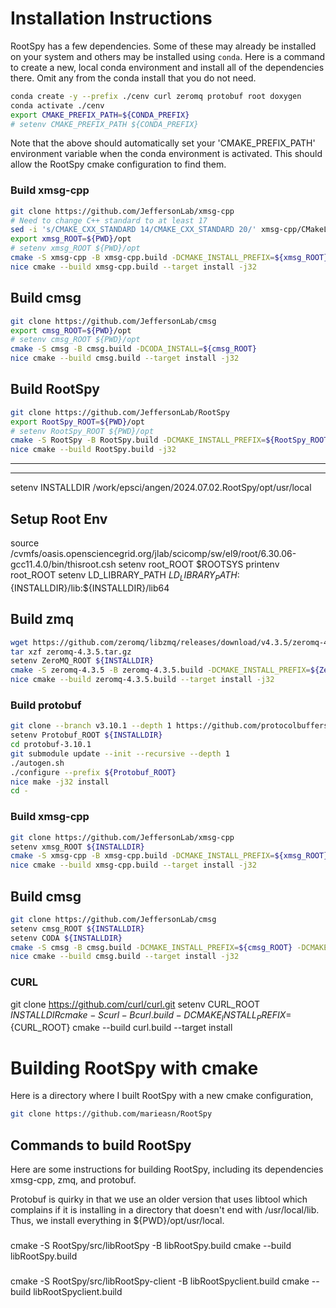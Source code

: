 

# Installation Instructions

RootSpy has a few dependencies. Some of these may already be installed on your system and others may be installed using `conda`. Here is a command to create a new, local conda environment and install all of the dependencies there. Omit any from the conda install that you do not need. 

~~~bash
conda create -y --prefix ./cenv curl zeromq protobuf root doxygen
conda activate ./cenv
export CMAKE_PREFIX_PATH=${CONDA_PREFIX}
# setenv CMAKE_PREFIX_PATH ${CONDA_PREFIX}
~~~

Note that the above should automatically set your 'CMAKE_PREFIX_PATH' environment variable when the conda environment is activated. This should allow the RootSpy cmake configuration to find them. 

### Build xmsg-cpp
~~~bash
git clone https://github.com/JeffersonLab/xmsg-cpp
# Need to change C++ standard to at least 17
sed -i 's/CMAKE_CXX_STANDARD 14/CMAKE_CXX_STANDARD 20/' xmsg-cpp/CMakeLists.txt
export xmsg_ROOT=${PWD}/opt
# setenv xmsg_ROOT ${PWD}/opt
cmake -S xmsg-cpp -B xmsg-cpp.build -DCMAKE_INSTALL_PREFIX=${xmsg_ROOT} -DXMSG_BUILD_TESTS=
nice cmake --build xmsg-cpp.build --target install -j32
~~~

## Build cmsg
~~~bash
git clone https://github.com/JeffersonLab/cmsg
export cmsg_ROOT=${PWD}/opt
# setenv cmsg_ROOT ${PWD}/opt
cmake -S cmsg -B cmsg.build -DCODA_INSTALL=${cmsg_ROOT}
nice cmake --build cmsg.build --target install -j32
~~~

## Build RootSpy
~~~bash
git clone https://github.com/JeffersonLab/RootSpy
export RootSpy_ROOT=${PWD}/opt 
# setenv RootSpy_ROOT ${PWD}/opt 
cmake -S RootSpy -B RootSpy.build -DCMAKE_INSTALL_PREFIX=${RootSpy_ROOT}
nice cmake --build RootSpy.build -j32
~~~

<hr>
<hr>

setenv INSTALLDIR /work/epsci/angen/2024.07.02.RootSpy/opt/usr/local

## Setup Root Env

source /cvmfs/oasis.opensciencegrid.org/jlab/scicomp/sw/el9/root/6.30.06-gcc11.4.0/bin/thisroot.csh 
setenv root_ROOT $ROOTSYS
printenv root_ROOT
setenv LD_LIBRARY_PATH ${LD_LIBRARY_PATH}:${INSTALLDIR}/lib:${INSTALLDIR}/lib64


## Build zmq
~~~bash
wget https://github.com/zeromq/libzmq/releases/download/v4.3.5/zeromq-4.3.5.tar.gz
tar xzf zeromq-4.3.5.tar.gz
setenv ZeroMQ_ROOT ${INSTALLDIR}
cmake -S zeromq-4.3.5 -B zeromq-4.3.5.build -DCMAKE_INSTALL_PREFIX=${ZeroMQ_ROOT}
nice cmake --build zeromq-4.3.5.build --target install -j32
~~~

### Build protobuf
~~~bash
git clone --branch v3.10.1 --depth 1 https://github.com/protocolbuffers/protobuf.git protobuf-3.10.1
setenv Protobuf_ROOT ${INSTALLDIR}
cd protobuf-3.10.1
git submodule update --init --recursive --depth 1
./autogen.sh
./configure --prefix ${Protobuf_ROOT}
nice make -j32 install
cd -
~~~

### Build xmsg-cpp
~~~bash
git clone https://github.com/JeffersonLab/xmsg-cpp
setenv xmsg_ROOT ${INSTALLDIR} 
cmake -S xmsg-cpp -B xmsg-cpp.build -DCMAKE_INSTALL_PREFIX=${xmsg_ROOT} -DCMAKE_POLICY_DEFAULT_CMP0074=NEW
nice cmake --build xmsg-cpp.build --target install -j32
~~~

## Build cmsg
~~~bash
git clone https://github.com/JeffersonLab/cmsg
setenv cmsg_ROOT ${INSTALLDIR}  
setenv CODA ${INSTALLDIR}
cmake -S cmsg -B cmsg.build -DCMAKE_INSTALL_PREFIX=${cmsg_ROOT} -DCMAKE_POLICY_DEFAULT_CMP0074=NEW
nice cmake --build cmsg.build --target install -j32
~~~

### CURL
git clone https://github.com/curl/curl.git
setenv CURL_ROOT ${INSTALLDIR}
cmake -S curl -B curl.build -DCMAKE_INSTALL_PREFIX=${CURL_ROOT}
cmake --build curl.build --target install 


# Building RootSpy with cmake

Here is a directory where I built RootSpy with a new cmake configuration,

~~~bash
git clone https://github.com/marieasn/RootSpy
~~~




## Commands to build RootSpy

Here are some instructions for building RootSpy, including its dependencies xmsg-cpp,
zmq, and protobuf.

Protobuf is quirky in that we use an older version that uses libtool which complains
if it is installing in a directory that doesn't end with /usr/local/lib. Thus, we
install everything in ${PWD}/opt/usr/local.







###
cmake -S RootSpy/src/libRootSpy -B  libRootSpy.build
cmake --build libRootSpy.build

###
cmake -S RootSpy/src/libRootSpy-client -B  libRootSpyclient.build
cmake --build libRootSpyclient.build





